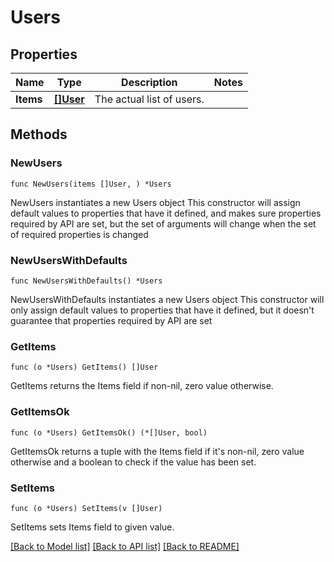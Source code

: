 # Users

## Properties

Name | Type | Description | Notes
------------ | ------------- | ------------- | -------------
**Items** | [**[]User**](User.md) | The actual list of users. | 

## Methods

### NewUsers

`func NewUsers(items []User, ) *Users`

NewUsers instantiates a new Users object
This constructor will assign default values to properties that have it defined,
and makes sure properties required by API are set, but the set of arguments
will change when the set of required properties is changed

### NewUsersWithDefaults

`func NewUsersWithDefaults() *Users`

NewUsersWithDefaults instantiates a new Users object
This constructor will only assign default values to properties that have it defined,
but it doesn't guarantee that properties required by API are set

### GetItems

`func (o *Users) GetItems() []User`

GetItems returns the Items field if non-nil, zero value otherwise.

### GetItemsOk

`func (o *Users) GetItemsOk() (*[]User, bool)`

GetItemsOk returns a tuple with the Items field if it's non-nil, zero value otherwise
and a boolean to check if the value has been set.

### SetItems

`func (o *Users) SetItems(v []User)`

SetItems sets Items field to given value.



[[Back to Model list]](../README.md#documentation-for-models) [[Back to API list]](../README.md#documentation-for-api-endpoints) [[Back to README]](../README.md)


